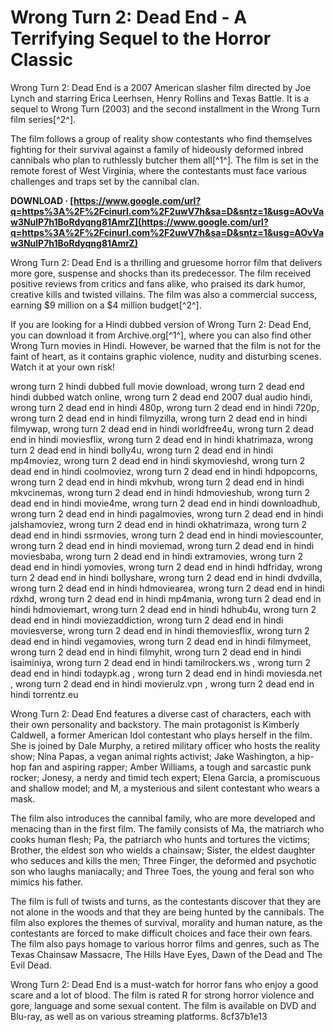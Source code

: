 # Wrong Turn 2: Dead End - A Terrifying Sequel to the Horror Classic
 
Wrong Turn 2: Dead End is a 2007 American slasher film directed by Joe Lynch and starring Erica Leerhsen, Henry Rollins and Texas Battle. It is a sequel to Wrong Turn (2003) and the second installment in the Wrong Turn film series[^2^].
 
The film follows a group of reality show contestants who find themselves fighting for their survival against a family of hideously deformed inbred cannibals who plan to ruthlessly butcher them all[^1^]. The film is set in the remote forest of West Virginia, where the contestants must face various challenges and traps set by the cannibal clan.
 
**DOWNLOAD · [https://www.google.com/url?q=https%3A%2F%2Fcinurl.com%2F2uwV7h&sa=D&sntz=1&usg=AOvVaw3NulP7h1BoRdyqng81AmrZ](https://www.google.com/url?q=https%3A%2F%2Fcinurl.com%2F2uwV7h&sa=D&sntz=1&usg=AOvVaw3NulP7h1BoRdyqng81AmrZ)**


 
Wrong Turn 2: Dead End is a thrilling and gruesome horror film that delivers more gore, suspense and shocks than its predecessor. The film received positive reviews from critics and fans alike, who praised its dark humor, creative kills and twisted villains. The film was also a commercial success, earning $9 million on a $4 million budget[^2^].
 
If you are looking for a Hindi dubbed version of Wrong Turn 2: Dead End, you can download it from Archive.org[^1^], where you can also find other Wrong Turn movies in Hindi. However, be warned that the film is not for the faint of heart, as it contains graphic violence, nudity and disturbing scenes. Watch it at your own risk!
 
wrong turn 2 hindi dubbed full movie download,  wrong turn 2 dead end hindi dubbed watch online,  wrong turn 2 dead end 2007 dual audio hindi,  wrong turn 2 dead end in hindi 480p,  wrong turn 2 dead end in hindi 720p,  wrong turn 2 dead end in hindi filmyzilla,  wrong turn 2 dead end in hindi filmywap,  wrong turn 2 dead end in hindi worldfree4u,  wrong turn 2 dead end in hindi moviesflix,  wrong turn 2 dead end in hindi khatrimaza,  wrong turn 2 dead end in hindi bolly4u,  wrong turn 2 dead end in hindi mp4moviez,  wrong turn 2 dead end in hindi skymovieshd,  wrong turn 2 dead end in hindi coolmoviez,  wrong turn 2 dead end in hindi hdpopcorns,  wrong turn 2 dead end in hindi mkvhub,  wrong turn 2 dead end in hindi mkvcinemas,  wrong turn 2 dead end in hindi hdmovieshub,  wrong turn 2 dead end in hindi movie4me,  wrong turn 2 dead end in hindi downloadhub,  wrong turn 2 dead end in hindi pagalmovies,  wrong turn 2 dead end in hindi jalshamoviez,  wrong turn 2 dead end in hindi okhatrimaza,  wrong turn 2 dead end in hindi ssrmovies,  wrong turn 2 dead end in hindi moviescounter,  wrong turn 2 dead end in hindi moviemad,  wrong turn 2 dead end in hindi moviesbaba,  wrong turn 2 dead end in hindi extramovies,  wrong turn 2 dead end in hindi yomovies,  wrong turn 2 dead end in hindi hdfriday,  wrong turn 2 dead end in hindi bollyshare,  wrong turn 2 dead end in hindi dvdvilla,  wrong turn 2 dead end in hindi hdmoviearea,  wrong turn 2 dead end in hindi rdxhd,  wrong turn 2 dead end in hindi mp4mania,  wrong turn 2 dead end in hindi hdmoviemart,  wrong turn 2 dead end in hindi hdhub4u,  wrong turn 2 dead end in hindi moviezaddiction,  wrong turn 2 dead end in hindi moviesverse,  wrong turn 2 dead end in hindi themoviesflix,  wrong turn 2 dead end in hindi vegamovies,  wrong turn 2 dead end in hindi filmymeet,  wrong turn 2 dead end in hindi filmyhit,  wrong turn 2 dead end in hindi isaiminiya,  wrong turn 2 dead end in hindi tamilrockers.ws ,  wrong turn 2 dead end in hindi todaypk.ag ,  wrong turn 2 dead end in hindi moviesda.net ,  wrong turn 2 dead end in hindi movierulz.vpn ,  wrong turn 2 dead end in hindi torrentz.eu
  
Wrong Turn 2: Dead End features a diverse cast of characters, each with their own personality and backstory. The main protagonist is Kimberly Caldwell, a former American Idol contestant who plays herself in the film. She is joined by Dale Murphy, a retired military officer who hosts the reality show; Nina Papas, a vegan animal rights activist; Jake Washington, a hip-hop fan and aspiring rapper; Amber Williams, a tough and sarcastic punk rocker; Jonesy, a nerdy and timid tech expert; Elena Garcia, a promiscuous and shallow model; and M, a mysterious and silent contestant who wears a mask.
 
The film also introduces the cannibal family, who are more developed and menacing than in the first film. The family consists of Ma, the matriarch who cooks human flesh; Pa, the patriarch who hunts and tortures the victims; Brother, the eldest son who wields a chainsaw; Sister, the eldest daughter who seduces and kills the men; Three Finger, the deformed and psychotic son who laughs maniacally; and Three Toes, the young and feral son who mimics his father.
 
The film is full of twists and turns, as the contestants discover that they are not alone in the woods and that they are being hunted by the cannibals. The film also explores the themes of survival, morality and human nature, as the contestants are forced to make difficult choices and face their own fears. The film also pays homage to various horror films and genres, such as The Texas Chainsaw Massacre, The Hills Have Eyes, Dawn of the Dead and The Evil Dead.
 
Wrong Turn 2: Dead End is a must-watch for horror fans who enjoy a good scare and a lot of blood. The film is rated R for strong horror violence and gore, language and some sexual content. The film is available on DVD and Blu-ray, as well as on various streaming platforms.
 8cf37b1e13
 
